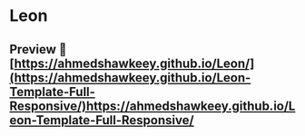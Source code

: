 # Leon

## Preview 👀 [https://ahmedshawkeey.github.io/Leon/](https://ahmedshawkeey.github.io/Leon-Template-Full-Responsive/)https://ahmedshawkeey.github.io/Leon-Template-Full-Responsive/
